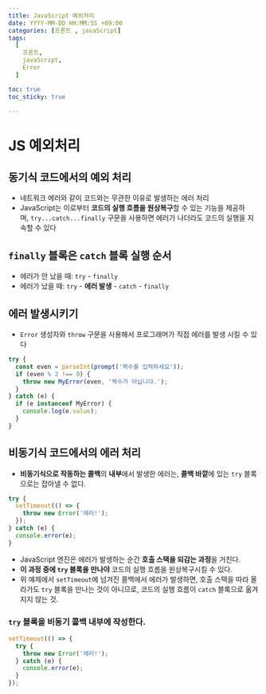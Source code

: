 ```yaml
---
title: JavaScript 예외처리
date: YYYY-MM-DD HH:MM:SS +09:00
categories: [프론트 , javaScript]
tags:
  [
    프론트,
    javaScript,
    Error
  ]

toc: true
toc_sticky: true

---
```


# JS 예외처리

## **동기식 코드에서의 예외 처리**

- 네트워크 에러와 같이 코드와는 무관한 이유로 발생하는 에러 처리
- JavaScript는 이로부터 **코드의 실행 흐름을 원상복구**할 수 있는 기능을 제공하며, `try...catch...finally` 구문을 사용하면 에러가 나더라도 코드의 실행을 지속할 수 있다

## `finally` 블록은 `catch` 블록 실행 순서

- 에러가 안 났을 때: `try` - `finally`
- 에러가 났을 때: `try` - **에러 발생** - `catch` - `finally`

## 에러 발생시키기

- `Error` 생성자와 `throw` 구문을 사용해서 프로그래머가 직접 에러를 발생 시킬 수 있다

```javascript
try {
  const even = parseInt(prompt('짝수를 입력하세요'));
  if (even % 2 !== 0) {
    throw new MyError(even, '짝수가 아닙니다.');
  }
} catch (e) {
  if (e instanceof MyError) {
    console.log(e.value);
  }
}
```

## 비동기식 코드에서의 에러 처리

- **비동기식으로 작동하는 콜백**의 **내부**에서 발생한 에러는, **콜백 바깥**에 있는 `try` 블록으로는 잡아낼 수 없다.

```javascript
try {
  setTimeout(() => {
    throw new Error('에러!');
  });
} catch (e) {
  console.error(e);
}
```

- JavaScript 엔진은 에러가 발생하는 순간 **호출 스택을 되감는 과정**을 거친다.
- **이 과정 중에 `try` 블록을 만나야** 코드의 실행 흐름을 원상복구시킬 수 있다.
- 위 예제에서 `setTimeout`에 넘겨진 콜백에서 에러가 발생하면, 호출 스택을 따라 올라가도 `try` 블록을 만나는 것이 아니므로, 코드의 실행 흐름이 `catch` 블록으로 옮겨지지 않는 것.

### `try` 블록을 비동기 콜백 내부에 작성한다.

```javascript
setTimeout(() => {
  try {
    throw new Error('에러!');
  } catch (e) {
    console.error(e);
  }
});
```